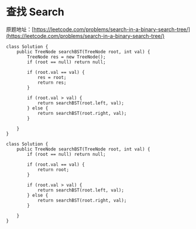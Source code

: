# 查找 Search

原题地址：[https://leetcode.com/problems/search-in-a-binary-search-tree/](https://leetcode.com/problems/search-in-a-binary-search-tree/)





```text
class Solution {
    public TreeNode searchBST(TreeNode root, int val) {
        TreeNode res = new TreeNode();
        if (root == null) return null;
        
        if (root.val == val) {
            res = root;
            return res;
        }
        
        if (root.val > val) {
            return searchBST(root.left, val);
        } else {
            return searchBST(root.right, val);
        }
        
    }
}
```





```text
class Solution {
    public TreeNode searchBST(TreeNode root, int val) {
        if (root == null) return null;
        
        if (root.val == val) {
            return root;
        }
        
        if (root.val > val) {
            return searchBST(root.left, val);
        } else {
            return searchBST(root.right, val);
        }
        
    }
}
```

